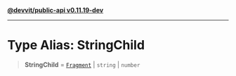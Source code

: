 [**@devvit/public-api v0.11.19-dev**](../../../../README.md)

---

# Type Alias: StringChild

> **StringChild** = [`Fragment`](Fragment.md) \| `string` \| `number`
